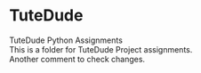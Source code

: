 # TuteDude
TuteDude Python Assignments 
<br>
This is a folder for TuteDude Project assignments.
<br>
Another comment to check changes.

